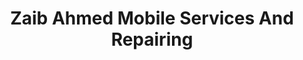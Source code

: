 ---
title: "Zaib Ahmed Mobile Services And Repairing"
url: /balochistan/zaib-ahmed-mobile-services-and-repairing/
shop: electronics
---
